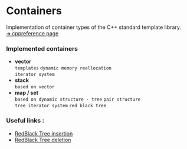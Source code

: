 
# Containers
Implementation of container types of the C++ standard template library.  
[➜ cppreference page](https://en.cppreference.com/w/cpp/container)
 

### Implemented containers 
- **vector**   
    `templates` 
    `dynamic memory reallocation`  
    `iterator system`
- **stack**  
    `based on vector`
- **map / set**  
    `based on dynamic structure - tree` `pair structure`  
    `tree iterator system` `red black tree`



### Useful links :
  - [RedBlack Tree insertion](https://www.geeksforgeeks.org/c-program-red-black-tree-insertion/)
  - [RedBlack Tree deletion](https://www.geeksforgeeks.org/red-black-tree-set-3-delete-2/)
